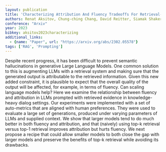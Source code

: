 ```yaml
---
layout: publication
title: 'Characterizing Attribution And Fluency Tradeoffs For Retrieval-augmented Large Language Models'
authors: Renat Aksitov, Chung-ching Chang, David Reitter, Siamak Shakeri, Yunhsuan Sung
conference: "Arxiv"
year: 2023
bibkey: aksitov2023characterizing
additional_links:
  - {name: "Paper", url: "https://arxiv.org/abs/2302.05578"}
tags: ['RAG', 'Prompting']
---
```

Despite recent progress, it has been difficult to prevent semantic
hallucinations in generative Large Language Models. One common solution to this
is augmenting LLMs with a retrieval system and making sure that the generated
output is attributable to the retrieved information. Given this new added
constraint, it is plausible to expect that the overall quality of the output
will be affected, for example, in terms of fluency. Can scaling language models
help?
  Here we examine the relationship between fluency and attribution in LLMs
prompted with retrieved evidence in knowledge-heavy dialog settings. Our
experiments were implemented with a set of auto-metrics that are aligned with
human preferences. They were used to evaluate a large set of generations,
produced under varying parameters of LLMs and supplied context.
  We show that larger models tend to do much better in both fluency and
attribution, and that (naively) using top-k retrieval versus top-1 retrieval
improves attribution but hurts fluency. We next propose a recipe that could
allow smaller models to both close the gap with larger models and preserve the
benefits of top-k retrieval while avoiding its drawbacks.
